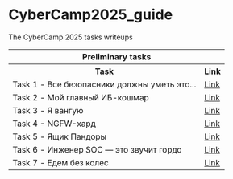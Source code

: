 # CyberCamp2025_guide
The CyberCamp 2025 tasks writeups  

<table>
  <tr>
    <th colspan="2">Preliminary tasks</th>
  </tr>
  <tr>
    <th>Task</th>
    <th>Link</th>
  </tr>
  <tr>
    <td>Task 1 - Все безопасники должны уметь это...</td>
    <td><a href="https://github.com/AronHopeless/CyberCamp2025_guide/blob/main/Task_1-3.md#%D0%B2%D1%81%D0%B5-%D0%B1%D0%B5%D0%B7%D0%BE%D0%BF%D0%B0%D1%81%D0%BD%D0%B8%D0%BA%D0%B8-%D0%B4%D0%BE%D0%BB%D0%B6%D0%BD%D1%8B-%D1%83%D0%BC%D0%B5%D1%82%D1%8C-%D1%8D%D1%82%D0%BE">Link</a></td>
  </tr>
  <tr>
    <td>Task 2 - Мой главный ИБ-кошмар</td>
    <td><a href="https://github.com/AronHopeless/CyberCamp2025_guide/blob/main/Task_1-3.md#%D0%BC%D0%BE%D0%B9-%D0%B3%D0%BB%D0%B0%D0%B2%D0%BD%D1%8B%D0%B9-%D0%B8%D0%B1-%D0%BA%D0%BE%D1%88%D0%BC%D0%B0%D1%80">Link</a></td>
  </tr>
  <tr>
    <td>Task 3 - Я вангую</td>
    <td><a href="https://github.com/AronHopeless/CyberCamp2025_guide/blob/main/Task_1-3.md#%D1%8F-%D0%B2%D0%B0%D0%BD%D0%B3%D1%83%D1%8E">Link</a></td>
  </tr>
  <tr>
    <td>Task 4 - NGFW-хард</td>
    <td><a href="">Link</a></td>
  </tr>
  <tr>
    <td>Task 5 - Ящик Пандоры</td>
    <td><a href="">Link</a></td>
  </tr>
  <tr>
    <td>Task 6 - Инженер SOC — это звучит гордо</td>
    <td><a href="">Link</a></td>
  </tr>
  <tr>
    <td>Task 7 - Едем без колес</td>
    <td><a href="">Link</a></td>
  </tr>
</table>
